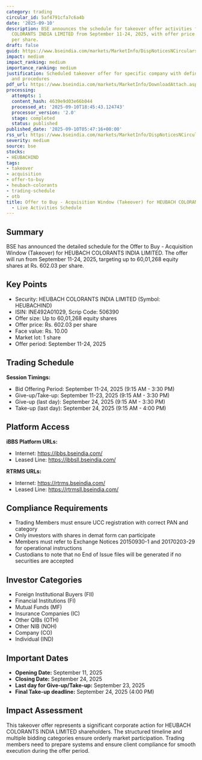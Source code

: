 ```yaml
---
category: trading
circular_id: 5af4791cfa7c6a4b
date: '2025-09-10'
description: BSE announces the schedule for takeover offer activities for HEUBACH
  COLORANTS INDIA LIMITED from September 11-24, 2025, with offer price of Rs. 602.03
  per share.
draft: false
guid: https://www.bseindia.com/markets/MarketInfo/DispNoticesNCirculars.aspx?Noticeid={57B5D8ED-7001-4076-A0C2-8E5CBD086DA5}&noticeno=20250910-3&dt=09/10/2025&icount=3&totcount=59&flag=0
impact: medium
impact_ranking: medium
importance_ranking: medium
justification: Scheduled takeover offer for specific company with defined timeline
  and procedures
pdf_url: https://www.bseindia.com/markets/MarketInfo/DownloadAttach.aspx?id=20250910-3&attachedId=
processing:
  attempts: 1
  content_hash: 4639e9d03e66b044
  processed_at: '2025-09-10T18:45:43.124743'
  processor_version: '2.0'
  stage: completed
  status: published
published_date: '2025-09-10T05:47:16+00:00'
rss_url: https://www.bseindia.com/markets/MarketInfo/DispNoticesNCirculars.aspx?Noticeid={57B5D8ED-7001-4076-A0C2-8E5CBD086DA5}&noticeno=20250910-3&dt=09/10/2025&icount=3&totcount=59&flag=0
severity: medium
source: bse
stocks:
- HEUBACHIND
tags:
- takeover
- acquisition
- offer-to-buy
- heubach-colorants
- trading-schedule
- otb
title: Offer to Buy - Acquisition Window (Takeover) for HEUBACH COLORANTS INDIA LIMITED
  - Live Activities Schedule
---
```


## Summary

BSE has announced the detailed schedule for the Offer to Buy - Acquisition Window (Takeover) for HEUBACH COLORANTS INDIA LIMITED. The offer will run from September 11-24, 2025, targeting up to 60,01,268 equity shares at Rs. 602.03 per share.

## Key Points

- Security: HEUBACH COLORANTS INDIA LIMITED (Symbol: HEUBACHIND)
- ISIN: INE492A01029, Scrip Code: 506390
- Offer size: Up to 60,01,268 equity shares
- Offer price: Rs. 602.03 per share
- Face value: Rs. 10.00
- Market lot: 1 share
- Offer period: September 11-24, 2025

## Trading Schedule

**Session Timings:**
- Bid Offering Period: September 11-24, 2025 (9:15 AM - 3:30 PM)
- Give-up/Take-up: September 11-23, 2025 (9:15 AM - 3:30 PM)
- Give-up (last day): September 24, 2025 (9:15 AM - 3:30 PM)
- Take-up (last day): September 24, 2025 (9:15 AM - 4:00 PM)

## Platform Access

**iBBS Platform URLs:**
- Internet: https://ibbs.bseindia.com/
- Leased Line: https://ibbsll.bseindia.com/

**RTRMS URLs:**
- Internet: https://rtrms.bseindia.com/
- Leased Line: https://rtrmsll.bseindia.com/

## Compliance Requirements

- Trading Members must ensure UCC registration with correct PAN and category
- Only investors with shares in demat form can participate
- Members must refer to Exchange Notices 20150930-1 and 20170203-29 for operational instructions
- Custodians to note that no End of Issue files will be generated if no securities are accepted

## Investor Categories

- Foreign Institutional Buyers (FII)
- Financial Institutions (FI)
- Mutual Funds (MF)
- Insurance Companies (IC)
- Other QIBs (OTH)
- Other NIB (NOH)
- Company (CO)
- Individual (IND)

## Important Dates

- **Opening Date:** September 11, 2025
- **Closing Date:** September 24, 2025
- **Last day for Give-up/Take-up:** September 23, 2025
- **Final Take-up deadline:** September 24, 2025 (4:00 PM)

## Impact Assessment

This takeover offer represents a significant corporate action for HEUBACH COLORANTS INDIA LIMITED shareholders. The structured timeline and multiple bidding categories ensure orderly market participation. Trading members need to prepare systems and ensure client compliance for smooth execution during the offer period.